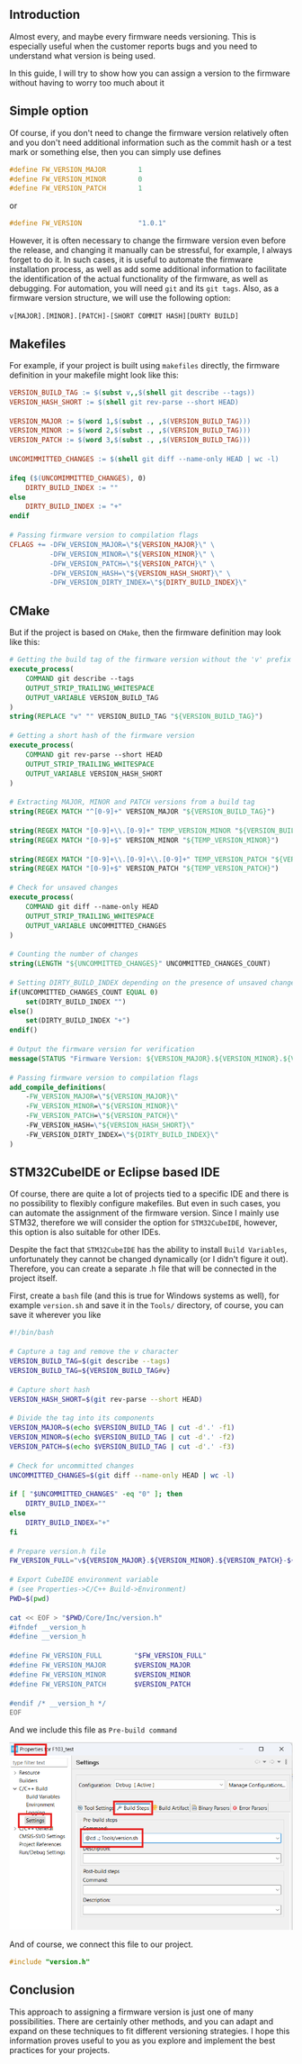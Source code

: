 ## Introduction
Almost every, and maybe every firmware needs versioning. This is especially useful when the customer reports bugs and you need to understand what version is being used.

In this guide, I will try to show how you can assign a version to the firmware without having to worry too much about it

## Simple option

Of course, if you don't need to change the firmware version relatively often and you don't need additional information such as the commit hash or a test mark or something else, then you can simply use defines

```c
#define FW_VERSION_MAJOR        1
#define FW_VERSION_MINOR        0
#define FW_VERSION_PATCH        1
```

or

```C
#define FW_VERSION              "1.0.1"
```

However, it is often necessary to change the firmware version even before the release, and changing it manually can be stressful, for example, I always forget to do it. In such cases, it is useful to automate the firmware installation process, as well as add some additional information to facilitate the identification of the actual functionality of the firmware, as well as debugging. For automation, you will need ``git`` and its ``git tags``. Also, as a firmware version structure, we will use the following option:

``v[MAJOR].[MINOR].[PATCH]-[SHORT COMMIT HASH][DURTY BUILD]``


## Makefiles

For example, if your project is built using ``makefiles`` directly, the firmware definition in your makefile might look like this:

```makefile
VERSION_BUILD_TAG := $(subst v,,$(shell git describe --tags))
VERSION_HASH_SHORT := $(shell git rev-parse --short HEAD)

VERSION_MAJOR := $(word 1,$(subst ., ,$(VERSION_BUILD_TAG)))
VERSION_MINOR := $(word 2,$(subst ., ,$(VERSION_BUILD_TAG)))
VERSION_PATCH := $(word 3,$(subst ., ,$(VERSION_BUILD_TAG)))

UNCOMIMMITTED_CHANGES := $(shell git diff --name-only HEAD | wc -l)

ifeq ($(UNCOMIMMITTED_CHANGES), 0)
    DIRTY_BUILD_INDEX := ""
else
    DIRTY_BUILD_INDEX := "+"
endif

# Passing firmware version to compilation flags
CFLAGS += -DFW_VERSION_MAJOR=\"${VERSION_MAJOR}\" \
		  -DFW_VERSION_MINOR=\"${VERSION_MINOR}\" \
		  -DFW_VERSION_PATCH=\"${VERSION_PATCH}\" \
		  -DFW_VERSION_HASH=\"${VERSION_HASH_SHORT}\" \
		  -DFW_VERSION_DIRTY_INDEX=\"${DIRTY_BUILD_INDEX}\"
```

## CMake

But if the project is based on ``CMake``, then the firmware definition may look like this:

```cmake
# Getting the build tag of the firmware version without the 'v' prefix
execute_process(
    COMMAND git describe --tags
    OUTPUT_STRIP_TRAILING_WHITESPACE
    OUTPUT_VARIABLE VERSION_BUILD_TAG
)
string(REPLACE "v" "" VERSION_BUILD_TAG "${VERSION_BUILD_TAG}")

# Getting a short hash of the firmware version
execute_process(
    COMMAND git rev-parse --short HEAD
    OUTPUT_STRIP_TRAILING_WHITESPACE
    OUTPUT_VARIABLE VERSION_HASH_SHORT
)

# Extracting MAJOR, MINOR and PATCH versions from a build tag
string(REGEX MATCH "^[0-9]+" VERSION_MAJOR "${VERSION_BUILD_TAG}")

string(REGEX MATCH "[0-9]+\\.[0-9]+" TEMP_VERSION_MINOR "${VERSION_BUILD_TAG}")
string(REGEX MATCH "[0-9]+$" VERSION_MINOR "${TEMP_VERSION_MINOR}")

string(REGEX MATCH "[0-9]+\\.[0-9]+\\.[0-9]+" TEMP_VERSION_PATCH "${VERSION_BUILD_TAG}")
string(REGEX MATCH "[0-9]+$" VERSION_PATCH "${TEMP_VERSION_PATCH}")

# Check for unsaved changes
execute_process(
    COMMAND git diff --name-only HEAD
    OUTPUT_STRIP_TRAILING_WHITESPACE
    OUTPUT_VARIABLE UNCOMMITTED_CHANGES
)

# Counting the number of changes
string(LENGTH "${UNCOMMITTED_CHANGES}" UNCOMMITTED_CHANGES_COUNT)

# Setting DIRTY_BUILD_INDEX depending on the presence of unsaved changes
if(UNCOMMITTED_CHANGES_COUNT EQUAL 0)
    set(DIRTY_BUILD_INDEX "")
else()
    set(DIRTY_BUILD_INDEX "+")
endif()

# Output the firmware version for verification
message(STATUS "Firmware Version: ${VERSION_MAJOR}.${VERSION_MINOR}.${VERSION_PATCH}-${VERSION_HASH_SHORT}${DIRTY_BUILD_INDEX}")

# Passing firmware version to compilation flags
add_compile_definitions(
    -FW_VERSION_MAJOR=\"${VERSION_MAJOR}\"
    -FW_VERSION_MINOR=\"${VERSION_MINOR}\"
    -FW_VERSION_PATCH=\"${VERSION_PATCH}\"
    -FW_VERSION_HASH=\"${VERSION_HASH_SHORT}\"
    -FW_VERSION_DIRTY_INDEX=\"${DIRTY_BUILD_INDEX}\"
)
```

## STM32CubeIDE or Eclipse based IDE

Of course, there are quite a lot of projects tied to a specific IDE and there is no possibility to flexibly configure makefiles. But even in such cases, you can automate the assignment of the firmware version. Since I mainly use STM32, therefore we will consider the option for ``STM32CubeIDE``, however, this option is also suitable for other IDEs.

Despite the fact that ``STM32CubeIDE`` has the ability to install ``Build Variables``, unfortunately they cannot be changed dynamically (or I didn't figure it out). Therefore, you can create a separate .h file that will be connected in the project itself.

First, create a ``bash`` file (and this is true for Windows systems as well), for example ``version.sh`` and save it in the ``Tools/`` directory, of course, you can save it wherever you like

```bash
#!/bin/bash

# Capture a tag and remove the v character
VERSION_BUILD_TAG=$(git describe --tags)
VERSION_BUILD_TAG=${VERSION_BUILD_TAG#v}

# Capture short hash
VERSION_HASH_SHORT=$(git rev-parse --short HEAD)

# Divide the tag into its components
VERSION_MAJOR=$(echo $VERSION_BUILD_TAG | cut -d'.' -f1)
VERSION_MINOR=$(echo $VERSION_BUILD_TAG | cut -d'.' -f2)
VERSION_PATCH=$(echo $VERSION_BUILD_TAG | cut -d'.' -f3)

# Check for uncommitted changes
UNCOMMITTED_CHANGES=$(git diff --name-only HEAD | wc -l)

if [ "$UNCOMMITTED_CHANGES" -eq "0" ]; then
    DIRTY_BUILD_INDEX=""
else
    DIRTY_BUILD_INDEX="+"
fi

# Prepare version.h file
FW_VERSION_FULL="v${VERSION_MAJOR}.${VERSION_MINOR}.${VERSION_PATCH}-${VERSION_HASH_SHORT}${DIRTY_BUILD_INDEX}"

# Export CubeIDE environment variable 
# (see Properties->C/C++ Build->Environment)
PWD=$(pwd)

cat << EOF > "$PWD/Core/Inc/version.h"
#ifndef __version_h
#define __version_h

#define FW_VERSION_FULL        "$FW_VERSION_FULL"
#define FW_VERSION_MAJOR       $VERSION_MAJOR
#define FW_VERSION_MINOR       $VERSION_MINOR
#define FW_VERSION_PATCH       $VERSION_PATCH

#endif /* __version_h */
EOF

```

And we include this file as ``Pre-build command``

<p align = "center">
	<img src="https://github.com/UladShumeika/How-to-determine-the-firmware-version/blob/main/setting_version.png" alt="Device operation example">
</p>


And of course, we connect this file to our project.

```C
#include "version.h"
```

## Сonclusion

This approach to assigning a firmware version is just one of many possibilities. There are certainly other methods, and you can adapt and expand on these techniques to fit different versioning strategies. I hope this information proves useful to you as you explore and implement the best practices for your projects.
